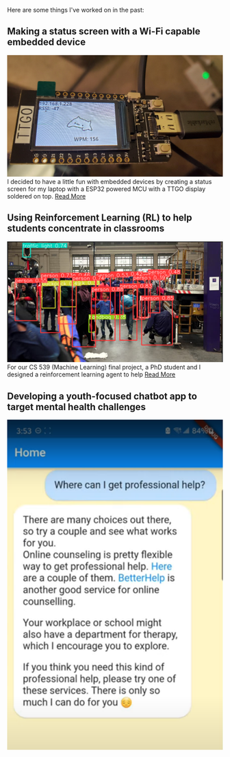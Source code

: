 Here are some things I've worked on in the past:


## Making a status screen with a Wi-Fi capable embedded device
![Status screen on the MCU](/img/status.jpg)
I decided to have a little fun with embedded devices by creating a status screen for my laptop with a ESP32 powered MCU with a TTGO display soldered on top.
[Read More](status-screen.html)


## Using Reinforcement Learning (RL) to help students concentrate in classrooms
![object recognition in a large crowd](/img/cluster-labelling.png)
For our CS 539 (Machine Learning) final project, a PhD student and I designed a reinforcement learning agent to help 
[Read More]()

## Developing a youth-focused chatbot app to target mental health challenges
![chatbot prompt](/img/chatbot.png)